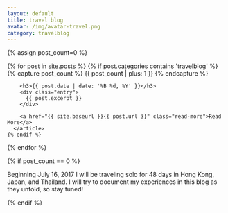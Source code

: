 ```yaml
---
layout: default
title: travel blog
avatar: /img/avatar-travel.png
category: travelblog
---
```


<div class="posts">
  
  {% assign post_count=0 %}

  {% for post in site.posts %}
    {% if post.categories contains 'travelblog' %}
      {% capture post_count %} {{ post_count | plus: 1 }} {% endcapture %}
      <article class="post">

        <h3>{{ post.date | date: '%B %d, %Y' }}</h3>
        <div class="entry">
          {{ post.excerpt }}
        </div>

        <a href="{{ site.baseurl }}{{ post.url }}" class="read-more">Read More</a>
      </article>
    {% endif %}
  {% endfor %}

  {% if post_count == 0 %}
    <p>Beginning July 16, 2017 I will be traveling solo for 48 days in Hong Kong, Japan, and Thailand. I will try to document my experiences in this blog as they unfold, so stay tuned!</p>
  {% endif %}

</div>
